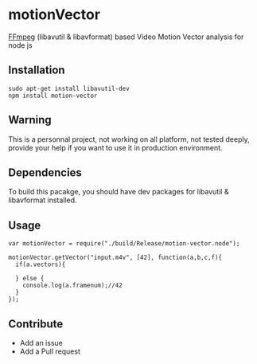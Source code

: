 # motionVector

[FFmpeg](https://ffmpeg.org) (libavutil & libavformat) based Video Motion Vector analysis for node js

## Installation

```
sudo apt-get install libavutil-dev
npm install motion-vector
```
## Warning

This is a personnal project, not working on all platform, not tested deeply, provide your help if you want to use it in production environment.

## Dependencies

To build this pacakge, you should have dev packages for libavutil & libavformat installed.

## Usage

```node
var motionVector = require("./build/Release/motion-vector.node");

motionVector.getVector("input.m4v", [42], function(a,b,c,f){
  if(a.vectors){

  } else {
    console.log(a.framenum);//42
  }
});
```

## Contribute

* Add an issue
* Add a Pull request
